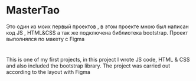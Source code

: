 # MasterTao

Это один из моих первый проектов , в этом проекте мною был написан код JS , HTML&CSS а так же подключена библиотека bootstrap. Проект выполнялся по макету с Figma  

# 

This is one of my first projects, in this project I wrote JS code, HTML & CSS and also included the bootstrap library. The project was carried out according to the layout with Figma